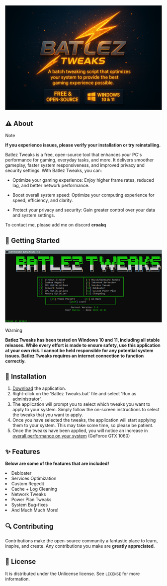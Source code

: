 ![image](https://github.com/Batlez/Batlez-Tweaks/blob/main/images/Logo.png)
## ⚠️ About
> [!NOTE]  
> **If you experience issues, please verify your installation or try reinstalling.**

Batlez Tweaks is a free, open-source tool that enhances your PC's performance for gaming, everyday tasks, and more. It delivers smoother gameplay, faster system responsiveness, and improved privacy and security settings.
With Batlez Tweaks, you can:

- Optimize your gaming experience: Enjoy higher frame rates, reduced lag, and better network performance.
* Boost overall system speed: Optimize your computing experience for speed, efficiency, and clarity.
+ Protect your privacy and security: Gain greater control over your data and system settings.

To contact me, please add me on discord **croakq**

## 🛑 Getting Started 
[![Product Name Screen Shot][product-screenshot]](https://github.com/Batlez/Batlez)
> [!WARNING]  
> **Batlez Tweaks has been tested on Windows 10 and 11, including all stable releases. While every effort is made to ensure safety, use this application at your own risk. I cannot be held responsible for any potential system issues. Batlez Tweaks requires an internet connection to function correctly.**

## 🔨 Installation
 1. [Download](https://github.com/Batlez/Batlez/releases/latest/) the application.
 2. Right-click on the 'Batlez Tweaks.bat' file and select 'Run as administrator'.
 3. The application will prompt you to select which tweaks you want to apply to your system. Simply follow the on-screen instructions to       select the tweaks that you want to apply.
 4. Once you have selected the tweaks, the application will start applying them to your system. This may take some time, so please be           patient.
 5. Once the tweaks have been applied, you will notice an increase in[ overall performance on your system](https://raw.githubusercontent.com/Batlez/Batlez/main/images/minecraft.png) (GeForce GTX 1060)

## ✨ Features 

**Below are some of the features that are included!**

<li> Debloater </li>
<li> Services Optimization </li>
<li> Custom Regedit </li>
<li> Cache + Log Cleaning </li>
<li> Network Tweaks </li>
<li> Power Plan Tweaks </li>
<li> System Bug-fixes </li>
<li> And Much Much More! </li>


## 🔍 Contributing

Contributions make the open-source community a fantastic place to learn, inspire, and create. Any contributions you make are **greatly appreciated**.

## 📖 License

It is distributed under the Unlicense license. See `LICENSE` for more information.

[product-screenshot]: https://raw.githubusercontent.com/Batlez/Batlez/main/images/BatlezTweaks.PNG
